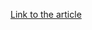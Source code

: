 [Link to the article](https://www.akamai.com/blog/security/expanding-api-security-awareness-at-api-world)
